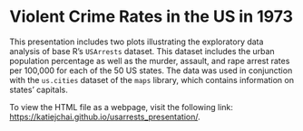 # Violent Crime Rates in the US in 1973

This presentation includes two plots illustrating the exploratory data analysis of base R’s `USArrests` dataset. This dataset includes the urban population percentage as well as the murder, assault, and rape arrest rates per 100,000 for each of the 50 US states. The data was used in conjunction with the `us.cities` dataset of the `maps` library, which contains information on states’ capitals.

To view the HTML file as a webpage, visit the following link: https://katiejchai.github.io/usarrests_presentation/.
